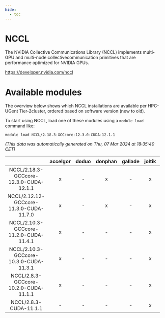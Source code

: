 ```yaml
---
hide:
  - toc
---
```


NCCL
====


The NVIDIA Collective Communications Library (NCCL) implements multi-GPU and multi-node collectivecommunication primitives that are performance optimized for NVIDIA GPUs.

https://developer.nvidia.com/nccl
# Available modules


The overview below shows which NCCL installations are available per HPC-UGent Tier-2cluster, ordered based on software version (new to old).

To start using NCCL, load one of these modules using a `module load` command like:

```shell
module load NCCL/2.18.3-GCCcore-12.3.0-CUDA-12.1.1
```

*(This data was automatically generated on Thu, 07 Mar 2024 at 18:35:40 CET)*  

| |accelgor|doduo|donphan|gallade|joltik|skitty|
| :---: | :---: | :---: | :---: | :---: | :---: | :---: |
|NCCL/2.18.3-GCCcore-12.3.0-CUDA-12.1.1|x|-|x|-|x|-|
|NCCL/2.12.12-GCCcore-11.3.0-CUDA-11.7.0|x|-|x|-|x|-|
|NCCL/2.10.3-GCCcore-11.2.0-CUDA-11.4.1|x|-|-|-|x|-|
|NCCL/2.10.3-GCCcore-10.3.0-CUDA-11.3.1|x|-|-|-|x|-|
|NCCL/2.8.3-GCCcore-10.2.0-CUDA-11.1.1|x|-|-|-|x|x|
|NCCL/2.8.3-CUDA-11.1.1|-|-|-|-|x|-|
